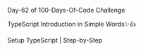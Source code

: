 Day-62 of 100-Days-Of-Code Challenge

TypeScript Introduction in Simple Words✨👍

Setup TypeScript | Step-by-Step
